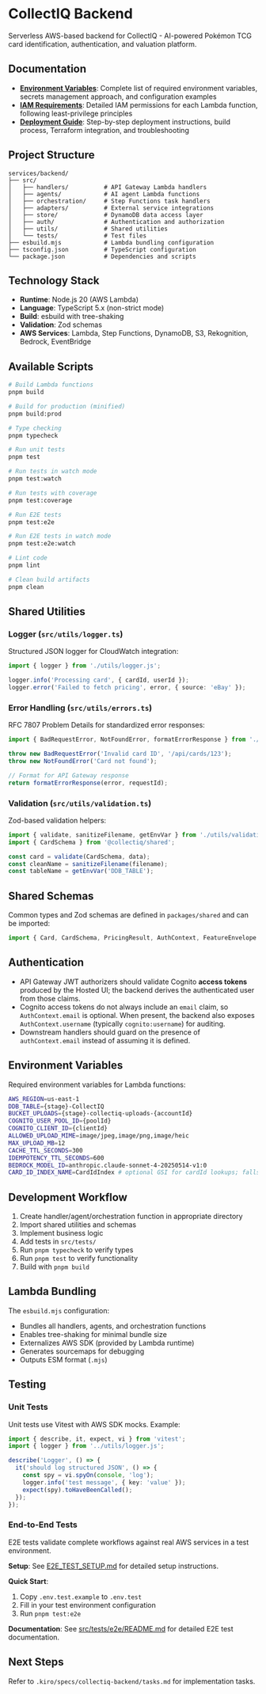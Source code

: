 # CollectIQ Backend

Serverless AWS-based backend for CollectIQ - AI-powered Pokémon TCG card identification, authentication, and valuation platform.

## Documentation

- **[Environment Variables](./ENVIRONMENT_VARIABLES.md)**: Complete list of required environment variables, secrets management approach, and configuration examples
- **[IAM Requirements](./IAM_REQUIREMENTS.md)**: Detailed IAM permissions for each Lambda function, following least-privilege principles
- **[Deployment Guide](./DEPLOYMENT_GUIDE.md)**: Step-by-step deployment instructions, build process, Terraform integration, and troubleshooting

## Project Structure

```
services/backend/
├── src/
│   ├── handlers/          # API Gateway Lambda handlers
│   ├── agents/            # AI agent Lambda functions
│   ├── orchestration/     # Step Functions task handlers
│   ├── adapters/          # External service integrations
│   ├── store/             # DynamoDB data access layer
│   ├── auth/              # Authentication and authorization
│   ├── utils/             # Shared utilities
│   └── tests/             # Test files
├── esbuild.mjs            # Lambda bundling configuration
├── tsconfig.json          # TypeScript configuration
└── package.json           # Dependencies and scripts
```

## Technology Stack

- **Runtime**: Node.js 20 (AWS Lambda)
- **Language**: TypeScript 5.x (non-strict mode)
- **Build**: esbuild with tree-shaking
- **Validation**: Zod schemas
- **AWS Services**: Lambda, Step Functions, DynamoDB, S3, Rekognition, Bedrock, EventBridge

## Available Scripts

```bash
# Build Lambda functions
pnpm build

# Build for production (minified)
pnpm build:prod

# Type checking
pnpm typecheck

# Run unit tests
pnpm test

# Run tests in watch mode
pnpm test:watch

# Run tests with coverage
pnpm test:coverage

# Run E2E tests
pnpm test:e2e

# Run E2E tests in watch mode
pnpm test:e2e:watch

# Lint code
pnpm lint

# Clean build artifacts
pnpm clean
```

## Shared Utilities

### Logger (`src/utils/logger.ts`)

Structured JSON logger for CloudWatch integration:

```typescript
import { logger } from './utils/logger.js';

logger.info('Processing card', { cardId, userId });
logger.error('Failed to fetch pricing', error, { source: 'eBay' });
```

### Error Handling (`src/utils/errors.ts`)

RFC 7807 Problem Details for standardized error responses:

```typescript
import { BadRequestError, NotFoundError, formatErrorResponse } from './utils/errors.js';

throw new BadRequestError('Invalid card ID', '/api/cards/123');
throw new NotFoundError('Card not found');

// Format for API Gateway response
return formatErrorResponse(error, requestId);
```

### Validation (`src/utils/validation.ts`)

Zod-based validation helpers:

```typescript
import { validate, sanitizeFilename, getEnvVar } from './utils/validation.js';
import { CardSchema } from '@collectiq/shared';

const card = validate(CardSchema, data);
const cleanName = sanitizeFilename(filename);
const tableName = getEnvVar('DDB_TABLE');
```

## Shared Schemas

Common types and Zod schemas are defined in `packages/shared` and can be imported:

```typescript
import { Card, CardSchema, PricingResult, AuthContext, FeatureEnvelope } from '@collectiq/shared';
```

## Authentication

- API Gateway JWT authorizers should validate Cognito **access tokens** produced by the Hosted UI; the backend derives the authenticated user from those claims.
- Cognito access tokens do not always include an `email` claim, so `AuthContext.email` is optional. When present, the backend also exposes `AuthContext.username` (typically `cognito:username`) for auditing.
- Downstream handlers should guard on the presence of `authContext.email` instead of assuming it is defined.

## Environment Variables

Required environment variables for Lambda functions:

```bash
AWS_REGION=us-east-1
DDB_TABLE={stage}-CollectIQ
BUCKET_UPLOADS={stage}-collectiq-uploads-{accountId}
COGNITO_USER_POOL_ID={poolId}
COGNITO_CLIENT_ID={clientId}
ALLOWED_UPLOAD_MIME=image/jpeg,image/png,image/heic
MAX_UPLOAD_MB=12
CACHE_TTL_SECONDS=300
IDEMPOTENCY_TTL_SECONDS=600
BEDROCK_MODEL_ID=anthropic.claude-sonnet-4-20250514-v1:0
CARD_ID_INDEX_NAME=CardIdIndex # optional GSI for cardId lookups; falls back to scan if unset
```

## Development Workflow

1. Create handler/agent/orchestration function in appropriate directory
2. Import shared utilities and schemas
3. Implement business logic
4. Add tests in `src/tests/`
5. Run `pnpm typecheck` to verify types
6. Run `pnpm test` to verify functionality
7. Build with `pnpm build`

## Lambda Bundling

The `esbuild.mjs` configuration:

- Bundles all handlers, agents, and orchestration functions
- Enables tree-shaking for minimal bundle size
- Externalizes AWS SDK (provided by Lambda runtime)
- Generates sourcemaps for debugging
- Outputs ESM format (`.mjs`)

## Testing

### Unit Tests

Unit tests use Vitest with AWS SDK mocks. Example:

```typescript
import { describe, it, expect, vi } from 'vitest';
import { logger } from '../utils/logger.js';

describe('Logger', () => {
  it('should log structured JSON', () => {
    const spy = vi.spyOn(console, 'log');
    logger.info('test message', { key: 'value' });
    expect(spy).toHaveBeenCalled();
  });
});
```

### End-to-End Tests

E2E tests validate complete workflows against real AWS services in a test environment.

**Setup**: See [E2E_TEST_SETUP.md](./E2E_TEST_SETUP.md) for detailed setup instructions.

**Quick Start**:

1. Copy `.env.test.example` to `.env.test`
2. Fill in your test environment configuration
3. Run `pnpm test:e2e`

**Documentation**: See [src/tests/e2e/README.md](./src/tests/e2e/README.md) for detailed E2E test documentation.

## Next Steps

Refer to `.kiro/specs/collectiq-backend/tasks.md` for implementation tasks.
